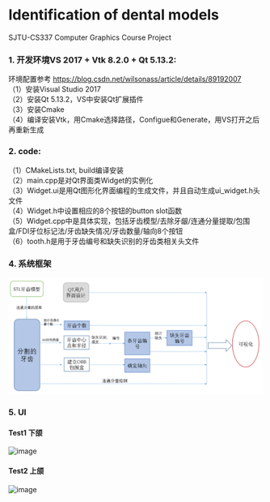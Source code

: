 # Identification of dental models  
SJTU-CS337 Computer Graphics Course Project  
### 1. 开发环境VS 2017 + Vtk 8.2.0 + Qt 5.13.2:   
环境配置参考 https://blog.csdn.net/wilsonass/article/details/89192007  
（1）安装Visual Studio 2017  
（2）安装Qt 5.13.2，VS中安装Qt扩展插件  
（3）安装Cmake  
（4）编译安装Vtk，用Cmake选择路径，Configue和Generate，用VS打开之后再重新生成
### 2. code: 
（1）CMakeLists.txt, build编译安装  
（2）main.cpp是对Qt界面类Widget的实例化  
（3）Widget.ui是用Qt图形化界面编程的生成文件，并且自动生成ui_widget.h头文件  
（4）Widget.h中设置相应的8个按钮的button slot函数  
（5）Widget.cpp中是具体实现，包括牙齿模型/去除牙龈/连通分量提取/包围盒/FDI牙位标记法/牙齿缺失情况/牙齿数量/轴向8个按钮  
（6）tooth.h是用于牙齿编号和缺失识别的牙齿类相关头文件
### 4. 系统框架
![image](https://github.com/fjygf/-/blob/master/img/1-系统框架.png) 
### 5. UI  
#### Test1 下颌
![image](https://github.com/fjygf/identification-of-dental-models/blob/master/img/test1.gif)
#### Test2 上颌
![image](https://github.com/fjygf/identification-of-dental-models/blob/master/img/test2.gif)

